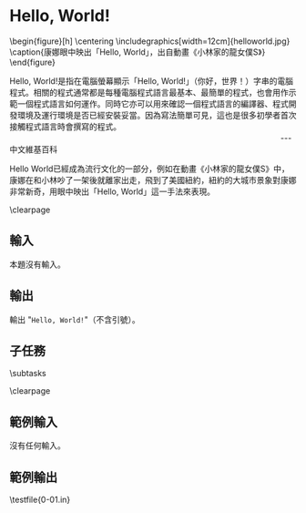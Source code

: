 # Hello, World!

\begin{figure}[h]
\centering
\includegraphics[width=12cm]{helloworld.jpg}
\caption{康娜眼中映出「Hello, World」，出自動畫《小林家的龍女僕S》}
\end{figure}

Hello, World!是指在電腦螢幕顯示「Hello, World!」（你好，世界！）字串的電腦程式。相關的程式通常都是每種電腦程式語言最基本、最簡單的程式，也會用作示範一個程式語言如何運作。同時它亦可以用來確認一個程式語言的編譯器、程式開發環境及運行環境是否已經安裝妥當。因為寫法簡單可見，這也是很多初學者首次接觸程式語言時會撰寫的程式。
　　　　　　　　　　　　　　　　　　　　　　　　　　　　　　　　　　--- 中文維基百科

Hello World已經成為流行文化的一部分，例如在動畫《小林家的龍女僕S》中，康娜在和小林吵了一架後就離家出走，飛到了美國紐約，紐約的大城市景象對康娜非常新奇，用眼中映出「Hello, World」這一手法來表現。

\clearpage

## 輸入
本題沒有輸入。

## 輸出
輸出 "`Hello, World!`"（不含引號）。

## 子任務
\subtasks

\clearpage

## 範例輸入
沒有任何輸入。

## 範例輸出
\testfile{0-01.in}

